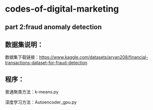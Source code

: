 # codes-of-digital-marketing
## part 2:fraud anomaly detection

## 数据集说明：

数据集下载链接：https://www.kaggle.com/datasets/aryan208/financial-transactions-dataset-for-fraud-detection

## 程序：

普通聚类方法：k-means.py

深度学习方法：Autoencoder_gpu.py
